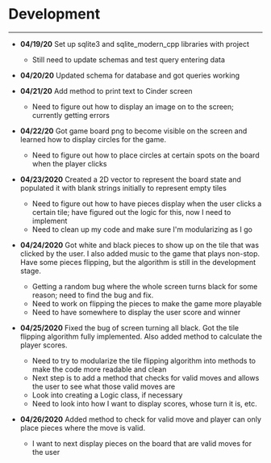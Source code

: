 # Development

---

 - **04/19/20** Set up sqlite3 and sqlite_modern_cpp libraries with project
   - Still need to update schemas and test query entering data

 - **04/20/20** Updated schema for database and got queries working

 - **04/21/20** Add method to print text to Cinder screen
   - Need to figure out how to display an image on to the screen; 
   currently getting errors
   
 - **04/22/20** Got game board png to become visible on the screen and 
 learned how to display circles for the game.
    - Need to figure out how to place circles at certain spots on the board
    when the player clicks
    
 - **04/23/2020** Created a 2D vector to represent the board state and
 populated it with blank strings initially to represent empty tiles
    - Need to figure out how to have pieces display when the user clicks
    a certain tile; have figured out the logic for this, now I need to
    implement
    - Need to clean up my code and make sure I'm modularizing as I go
    
 - **04/24/2020** Got white and black pieces to show up on the tile 
 that was clicked by the user. I also added music to the game 
 that plays non-stop. Have some pieces flipping, but the algorithm 
 is still in the development stage.
    - Getting a random bug where the whole screen turns black for 
    some reason; need to find the bug and fix.
    - Need to work on flipping the pieces to make the game more playable
    - Need to have somewhere to display the user score and winner
    
 - **04/25/2020** Fixed the bug of screen turning all black. Got 
 the tile flipping algorithm fully implemented. Also added method
 to calculate the player scores.
    - Need to try to modularize the tile flipping 
    algorithm into methods to make the code more readable and clean
    - Next step is to add a method that checks for valid moves
    and allows the user to see what those valid moves are
    - Look into creating a Logic class, if necessary
    - Need to look into how I want to display scores, whose turn
    it is, etc.
    
 - **04/26/2020** Added method to check for valid move and player
 can only place pieces where the move is valid.
    - I want to next display pieces on the board that are valid moves 
    for the user